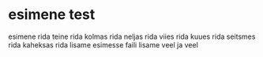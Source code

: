 # esimene test

esimene rida
teine rida
kolmas rida
neljas rida
viies rida
kuues rida
seitsmes rida
kaheksas rida
lisame esimesse faili
lisame veel
ja veel
